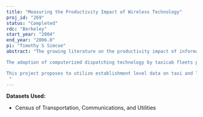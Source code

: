 ```yaml
---
title: "Measuring the Productivity Impact of Wireless Technology"
proj_id: "269"
status: "Completed"
rdc: "Berkeley"
start_year: "2004"
end_year: "2006.0"
pi: "Timothy S Simcoe"
abstract: "The growing literature on the productivity impact of information technology has revealed that while IT produces large benefits on average, there is usually a significant amount of variation in its firm-level effects. Researchers have turned to organizational differences between firms to help explain this variation, arguing that in many cases there are complementarities between the use of IT and the organization of the enterprise. The empirical challenge is to deal with the problems of endogenous technology adoption and unobserved firm-level heterogeneity that are present in most productivity studies.

The adoption of computerized dispatching technology by taxicab fleets provides a unique opportunity to examine the issue of complementarities between economic organization and technology adoption. The taxicab industry contains a large number of firms delivering a relatively homogeneous good and computerized dispatch technology has had a major impact on the productivity of taxi fleets. Moreover, the contracting between taxi drivers and fleet operators (i.e. whether drivers are employees or contractors) is a significant organization decision that should influence the IT adoption decision. Finally, differences in local regulatory and market conditions provide a source of exogenous variation in the costs and benefits of IT use and different modes of driver contracting.

This project proposes to utilize establishment level data on taxi and livery fleets to test for complementarities between driver contracting and the use of computerized dispatch technology. The econometric tests will include traditional approaches, such as production function estimation, as well as a novel structural method that jointly estimates a production function and the choice of contracting mode.
 "
---
```


**Datasets Used:**

  - Census of Transportation, Communications, and Utilities 


